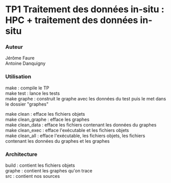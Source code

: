 # TP1 Traitement des données in-situ : HPC + traitement des données in-situ

### Auteur

Jérôme Faure  
Antoine Danquigny

### Utilisation

make : compile le TP  
make test : lance les tests  
make graphe : construit le graphe avec les données du test puis le met dans le dossier "graphes"

make clean : efface les fichiers objets  
make clean_graphe :  efface les graphes  
make clean_data : efface les fichiers contenant les données du graphes  
make clean_exec : efface l'exécutable et les fichiers objets  
make clean_all : efface l'exécutable, les fichiers objets, les fichiers contenant les données du graphes et les graphes

### Architecture

build : contient les fichiers objets  
graphe : contient les graphes qu'on trace  
src : contient nos sources
